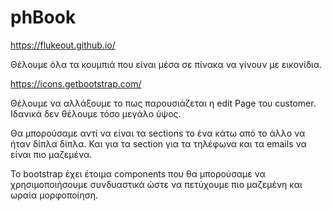 # phBook

https://flukeout.github.io/

Θέλουμε όλα τα κουμπιά που είναι μέσα σε πίνακα να γίνουν με εικονίδια.

https://icons.getbootstrap.com/

Θέλουμε να αλλάξουμε το πως παρουσιάζεται η edit Page του customer.
Ιδανικά δεν θέλουμε τόσο μεγάλο ύψος.

Θα μπορούσαμε αντί να είναι τα sections το ένα κάτω από το άλλο να ήταν δίπλα δίπλα.
Και για τα section για τα τηλέφωνα και τα emails να είναι πιο μαζεμένα.

Το bootstrap έχει έτοιμα components που θα μπορούσαμε να χρησιμοποιήσουμε συνδυαστικά ώστε να πετύχουμε πιο μαζεμένη και ωραία μορφοποίηση.
